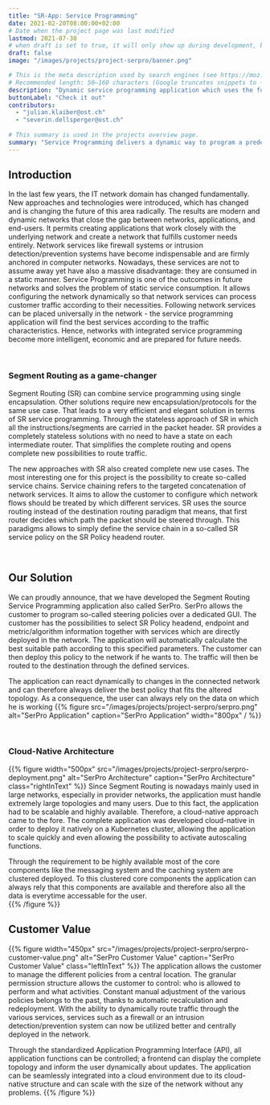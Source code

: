 ```yaml
---
title: "SR-App: Service Programming"
date: 2021-02-20T08:00:00+02:00
# Date when the project page was last modified
lastmod: 2021-07-30
# when draft is set to true, it will only show up during development, but not when the website is deployed.
draft: false
image: "/images/projects/project-serpro/banner.png"

# This is the meta description used by search engines (see https://moz.com/learn/seo/meta-description)
# Recommended length: 50–160 characters (Google truncates snippets to ~155–160 characters)
description: "Dynamic service programming application which uses the functionalities of SRv6."
buttonLabel: "Check it out"
contributors:
  - "julian.klaiber@ost.ch"
  - "severin.dellsperger@ost.ch"
  
# This summary is used in the projects overview page.
summary: "Service Programming delivers a dynamic way to program a predefined path trough the network and solves the problem with static service consumption. The application calculates and deploys so called SR service policies to the network in order to steer the traffic through predefined services."
---
```


## Introduction
In the last few years, the IT network domain has changed fundamentally. New approaches and technologies were introduced, which has changed and is changing the future of this area radically. The results are modern and dynamic networks that  close the gap between networks, applications, and end-users. It permits creating applications that work closely with the  underlying network and create a network that fulfills customer needs entirely. Network services like firewall systems or  intrusion detection/prevention systems have become indispensable and are firmly anchored in computer networks. Nowadays, these services are not to assume away yet have also a massive disadvantage: they are consumed in a static manner. Service Programming is one of the outcomes in future networks and solves the problem of static service consumption. It allows configuring the network dynamically so that network services can process customer traffic according to their necessities. Following network services can be placed universally in the network - the service programming application will find the best services according to the traffic characteristics. Hence, networks with integrated service programming become more intelligent, economic and are prepared for future needs.

<br>

### Segment Routing as a game-changer
Segment Routing (SR) can combine service programming using single encapsulation. Other solutions require new encapsulation/protocols for the same use case. That leads to a very efficient and elegant solution in terms of SR service programming. Through the stateless approach of SR in which all the instructions/segments are carried in the packet header. SR provides a completely stateless solutions with no need to have a state on each intermediate router. That simplifies the complete routing and opens complete new possibilities to route traffic.  
  
The new approaches with SR also created complete new use cases. The most interesting one for this project is the possibility to create so-called service chains. Service chaining refers to the targeted concatenation of network services. It aims to allow the customer to configure which network flows should be treated by which different services. SR uses the source routing instead of the destination routing paradigm that means, that first router decides which path the packet should be steered through. This paradigms allows to simply define the service chain in a so-called SR service policy on the SR Policy headend router. 

<br>

## Our Solution
We can proudly announce, that we have developed the Segment Routing Service Programming application also called SerPro. SerPro allows the customer to program so-called steering policies over a dedicated GUI. The customer has the possibilities to select SR Policy headend, endpoint and metric/algorithm information together with services which are directly deployed in the network. The application will automatically calculate the best suitable path according to this specified parameters. The customer can then deploy this policy to the network if he wants to. The traffic will then be routed to the destination through the defined services. 
  
The application can react dynamically to changes in the connected network and can therefore always deliver the best policy that fits the altered topology. As a consequence, the user can always rely on the data on which he is working
{{% figure src="/images/projects/project-serpro/serpro.png" alt="SerPro Application" caption="SerPro Application" width="800px" / %}}

<br>

### Cloud-Native Architecture
{{% figure width="500px" src="/images/projects/project-serpro/serpro-deployment.png" alt="SerPro Architecture" caption="SerPro Architecture" class="rightInText" %}}
Since Segment Routing is nowadays mainly used in large networks, especially in provider networks, the application must handle extremely large topologies and many users. Due to this fact, the application had to be scalable and highly available. Therefore, a cloud-native approach came to the fore. The complete application was developed cloud-native in order to deploy it natively on a Kubernetes cluster, allowing the application to scale quickly and even allowing the possibility to activate autoscaling functions.  
  
Through the requirement to be highly available most of the core components like the messaging system and the caching system are clustered deployed. To this clustered core components the application can always rely that this components are available and therefore also all the data is everytime accessable for the user.  
{{% /figure %}}


## Customer Value
{{% figure width="450px" src="/images/projects/project-serpro/serpro-customer-value.png" alt="SerPro Customer Value" caption="SerPro Customer Value" class="leftInText" %}}
The application allows the customer to manage the different policies from a central location. The granular permission structure allows the customer to control: who is allowed to perform and what activities. Constant manual adjustment of the various  policies belongs to the past, thanks to automatic recalculation and redeployment. With the ability to dynamically route traffic through the various services, services such as a firewall or an intrusion detection/prevention system can now be utilized better and centrally deployed in the network.  

Through the standardized Application Programming Interface (API), all application functions can be controlled; a frontend can display the complete topology and inform the user dynamically about updates. The application can be seamlessly integrated into a cloud environment due to its cloud-native structure and can scale with the size of the network without any problems.
{{% /figure %}}